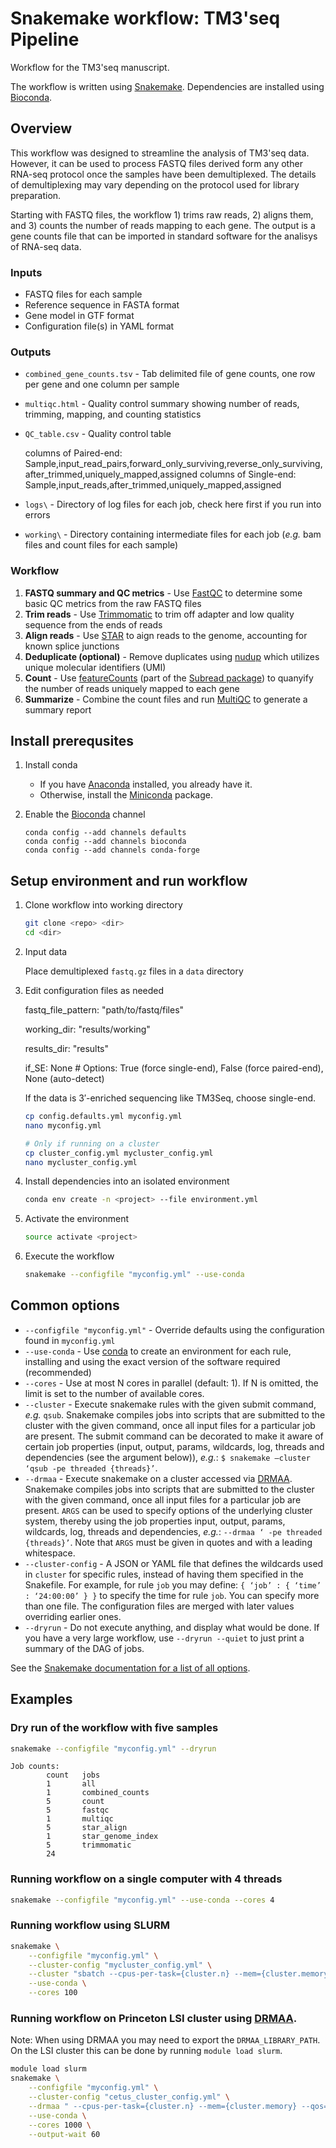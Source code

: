 # Snakemake workflow: TM3'seq Pipeline

Workflow for the TM3'seq manuscript.

The workflow is written using [Snakemake](https://snakemake.readthedocs.io/).
Dependencies are installed using [Bioconda](https://bioconda.github.io/).


## Overview

This workflow was designed to streamline the analysis of TM3'seq data. However, it can be used to process FASTQ files derived form any other RNA-seq protocol once the samples have been demultiplexed. The details of demultiplexing may vary depending on the protocol used for library preparation.

Starting with FASTQ files, the workflow 1) trims raw reads, 2) aligns them, and 3) counts the number of reads mapping to each gene. The output is a gene counts file that can be imported in standard software for the analisys of RNA-seq data.

### Inputs

*   FASTQ files for each sample
*   Reference sequence in FASTA format
*   Gene model in GTF format
*   Configuration file(s) in YAML format

### Outputs

*   `combined_gene_counts.tsv` - Tab delimited file of gene counts, one row per gene and one column per sample
*   `multiqc.html` - Quality control summary showing number of reads, trimming, mapping, and counting statistics
*   `QC_table.csv` - Quality control table
  
      columns of Paired-end: Sample,input_read_pairs,forward_only_surviving,reverse_only_surviving,after_trimmed,uniquely_mapped,assigned
      columns of Single-end: Sample,input_reads,after_trimmed,uniquely_mapped,assigned
*   `logs\` - Directory of log files for each job, check here first if you run into errors
*   `working\` - Directory containing intermediate files for each job (*e.g.* bam files and count files for each sample)

### Workflow

1.  **FASTQ summary and QC metrics** - Use [FastQC](https://www.bioinformatics.babraham.ac.uk/projects/fastqc/) to determine some basic QC metrics from the raw FASTQ files
2.  **Trim reads** - Use [Trimmomatic](http://www.usadellab.org/cms/?page=trimmomatic) to trim off adapter and low quality sequence from the ends of reads
3.  **Align reads** - Use [STAR](https://github.com/alexdobin/STAR) to aign reads to the genome, accounting for known splice junctions
4.  **Deduplicate (optional)** - Remove duplicates using [nudup](https://github.com/nugentechnologies/nudup) which utilizes unique molecular identifiers (UMI)
5.  **Count** - Use [featureCounts](http://bioinf.wehi.edu.au/featureCounts/) (part of the [Subread package](http://subread.sourceforge.net/)) to quanyify the number of reads uniquely mapped to each gene
6.  **Summarize** - Combine the count files and run [MultiQC](https://multiqc.info/) to generate a summary report


## Install prerequsites

1.  Install conda

    *   If you have [Anaconda](https://www.anaconda.com/distribution/) installed, you already have it.
    *   Otherwise, install the [Miniconda](https://conda.io/en/latest/miniconda.html) package.
    
2.  Enable the [Bioconda](https://bioconda.github.io/#using-bioconda) channel

    ```
    conda config --add channels defaults
    conda config --add channels bioconda
    conda config --add channels conda-forge
    ```

## Setup environment and run workflow

1.  Clone workflow into working directory

    ```bash
    git clone <repo> <dir>
    cd <dir>
    ```

2.  Input data

    Place demultiplexed `fastq.gz` files in a `data` directory

3.  Edit configuration files as needed
   
    fastq_file_pattern: "path/to/fastq/files"
    
    working_dir: "results/working"
    
    results_dir: "results"
    
    if_SE: None # Options: True (force single-end), False (force paired-end), None (auto-detect)
    
    If the data is 3′-enriched sequencing like TM3Seq, choose single-end.
    
    ```bash
    cp config.defaults.yml myconfig.yml
    nano myconfig.yml
    
    # Only if running on a cluster
    cp cluster_config.yml mycluster_config.yml
    nano mycluster_config.yml
    ```

5.  Install dependencies into an isolated environment

    ```bash
    conda env create -n <project> --file environment.yml
    ```

6.  Activate the environment

    ```bash
    source activate <project>
    ```

7.  Execute the workflow

    ```bash
    snakemake --configfile "myconfig.yml" --use-conda 
    ```

## Common options

*   `--configfile "myconfig.yml"` - Override defaults using the configuration found in `myconfig.yml`
*   `--use-conda` - Use [conda]() to create an environment for each rule, installing and using the exact version of the software required (recommended)
*   `--cores` - Use at most N cores in parallel (default: 1). If N is omitted, the limit is set to the number of available cores.
*   `--cluster` - Execute snakemake rules with the given submit command, *e.g.* `qsub`. Snakemake compiles jobs into scripts that are submitted to the cluster with the given command, once all input files for a particular job are present. The submit command can be decorated to make it aware of certain job properties (input, output, params, wildcards, log, threads and dependencies (see the argument below)), *e.g.*: `$ snakemake –cluster ‘qsub -pe threaded {threads}’`.
*   `--drmaa` - Execute snakemake on a cluster accessed via [DRMAA](https://en.wikipedia.org/wiki/DRMAA). Snakemake compiles jobs into scripts that are submitted to the cluster with the given command, once all input files for a particular job are present. `ARGS` can be used to specify options of the underlying cluster system, thereby using the job properties input, output, params, wildcards, log, threads and dependencies, *e.g.*: `--drmaa ‘ -pe threaded {threads}’`. Note that `ARGS` must be given in quotes and with a leading whitespace.
*   `--cluster-config` - A JSON or YAML file that defines the wildcards used in `cluster` for specific rules, instead of having them specified in the Snakefile. For example, for rule `job` you may define: `{ ‘job’ : { ‘time’ : ‘24:00:00’ } }` to specify the time for rule `job`. You can specify more than one file. The configuration files are merged with later values overriding earlier ones.
*   `--dryrun` - Do not execute anything, and display what would be done. If you have a very large workflow, use `--dryrun --quiet` to just print a summary of the DAG of jobs.

See the [Snakemake documentation for a list of all options](https://snakemake.readthedocs.io/en/stable/executable.html#all-options).


## Examples 

### Dry run of the workflow with five samples

```bash
snakemake --configfile "myconfig.yml" --dryrun
``` 

```
Job counts:
        count   jobs
        1       all
        1       combined_counts
        5       count
        5       fastqc
        1       multiqc
        5       star_align
        1       star_genome_index
        5       trimmomatic
        24
```

### Running workflow on a single computer with 4 threads

```bash
snakemake --configfile "myconfig.yml" --use-conda --cores 4
``` 

### Running workflow using SLURM

```bash
snakemake \
    --configfile "myconfig.yml" \
    --cluster-config "mycluster_config.yml" \
    --cluster "sbatch --cpus-per-task={cluster.n} --mem={cluster.memory} --time={cluster.time}" \
    --use-conda \
    --cores 100
``` 

### Running workflow on Princeton LSI cluster using [DRMAA](https://en.wikipedia.org/wiki/DRMAA).

Note: When using DRMAA you may need to export the `DRMAA_LIBRARY_PATH`. 
On the LSI cluster this can be done by running `module load slurm`.

```bash
module load slurm
snakemake \
    --configfile "myconfig.yml" \
    --cluster-config "cetus_cluster_config.yml" \
    --drmaa " --cpus-per-task={cluster.n} --mem={cluster.memory} --qos={cluster.qos} --time={cluster.time}" \
    --use-conda \
    --cores 1000 \
    --output-wait 60
```

